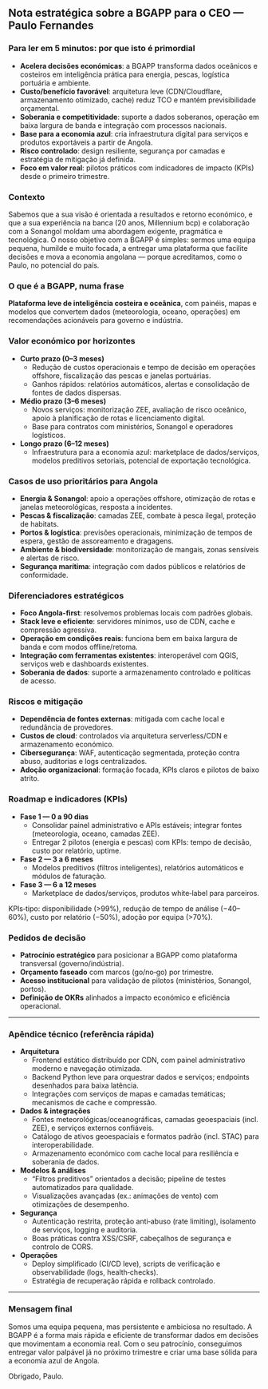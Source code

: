 ## Nota estratégica sobre a BGAPP para o CEO — Paulo Fernandes

### Para ler em 5 minutos: por que isto é primordial
- **Acelera decisões económicas**: a BGAPP transforma dados oceânicos e costeiros em inteligência prática para energia, pescas, logística portuária e ambiente.
- **Custo/benefício favorável**: arquitetura leve (CDN/Cloudflare, armazenamento otimizado, cache) reduz TCO e mantém previsibilidade orçamental.
- **Soberania e competitividade**: suporte a dados soberanos, operação em baixa largura de banda e integração com processos nacionais.
- **Base para a economia azul**: cria infraestrutura digital para serviços e produtos exportáveis a partir de Angola.
- **Risco controlado**: design resiliente, segurança por camadas e estratégia de mitigação já definida.
- **Foco em valor real**: pilotos práticos com indicadores de impacto (KPIs) desde o primeiro trimestre.

### Contexto
Sabemos que a sua visão é orientada a resultados e retorno económico, e que a sua experiência na banca (20 anos, Millennium bcp) e colaboração com a Sonangol moldam uma abordagem exigente, pragmática e tecnológica. O nosso objetivo com a BGAPP é simples: sermos uma equipa pequena, humilde e muito focada, a entregar uma plataforma que facilite decisões e mova a economia angolana — porque acreditamos, como o Paulo, no potencial do país.

### O que é a BGAPP, numa frase
**Plataforma leve de inteligência costeira e oceânica**, com painéis, mapas e modelos que convertem dados (meteorologia, oceano, operações) em recomendações acionáveis para governo e indústria.

### Valor económico por horizontes
- **Curto prazo (0–3 meses)**
  - Redução de custos operacionais e tempo de decisão em operações offshore, fiscalização das pescas e janelas portuárias.
  - Ganhos rápidos: relatórios automáticos, alertas e consolidação de fontes de dados dispersas.
- **Médio prazo (3–6 meses)**
  - Novos serviços: monitorização ZEE, avaliação de risco oceânico, apoio à planificação de rotas e licenciamento digital.
  - Base para contratos com ministérios, Sonangol e operadores logísticos.
- **Longo prazo (6–12 meses)**
  - Infraestrutura para a economia azul: marketplace de dados/serviços, modelos preditivos setoriais, potencial de exportação tecnológica.

### Casos de uso prioritários para Angola
- **Energia & Sonangol**: apoio a operações offshore, otimização de rotas e janelas meteorológicas, resposta a incidentes.
- **Pescas & fiscalização**: camadas ZEE, combate à pesca ilegal, proteção de habitats.
- **Portos & logística**: previsões operacionais, minimização de tempos de espera, gestão de assoreamento e dragagens.
- **Ambiente & biodiversidade**: monitorização de mangais, zonas sensíveis e alertas de risco.
- **Segurança marítima**: integração com dados públicos e relatórios de conformidade.

### Diferenciadores estratégicos
- **Foco Angola-first**: resolvemos problemas locais com padrões globais.
- **Stack leve e eficiente**: servidores mínimos, uso de CDN, cache e compressão agressiva.
- **Operação em condições reais**: funciona bem em baixa largura de banda e com modos offline/retoma.
- **Integração com ferramentas existentes**: interoperável com QGIS, serviços web e dashboards existentes.
- **Soberania de dados**: suporte a armazenamento controlado e políticas de acesso.

### Riscos e mitigação
- **Dependência de fontes externas**: mitigada com cache local e redundância de provedores.
- **Custos de cloud**: controlados via arquitetura serverless/CDN e armazenamento económico.
- **Cibersegurança**: WAF, autenticação segmentada, proteção contra abuso, auditorias e logs centralizados.
- **Adoção organizacional**: formação focada, KPIs claros e pilotos de baixo atrito.

### Roadmap e indicadores (KPIs)
- **Fase 1 — 0 a 90 dias**
  - Consolidar painel administrativo e APIs estáveis; integrar fontes (meteorologia, oceano, camadas ZEE).
  - Entregar 2 pilotos (energia e pescas) com KPIs: tempo de decisão, custo por relatório, uptime.
- **Fase 2 — 3 a 6 meses**
  - Modelos preditivos (filtros inteligentes), relatórios automáticos e módulos de faturação.
- **Fase 3 — 6 a 12 meses**
  - Marketplace de dados/serviços, produtos white‑label para parceiros.

KPIs‑tipo: disponibilidade (>99%), redução de tempo de análise (−40–60%), custo por relatório (−50%), adoção por equipa (>70%).

### Pedidos de decisão
- **Patrocínio estratégico** para posicionar a BGAPP como plataforma transversal (governo/indústria).
- **Orçamento faseado** com marcos (go/no‑go) por trimestre.
- **Acesso institucional** para validação de pilotos (ministérios, Sonangol, portos).
- **Definição de OKRs** alinhados a impacto económico e eficiência operacional.

---

### Apêndice técnico (referência rápida)
- **Arquitetura**
  - Frontend estático distribuído por CDN, com painel administrativo moderno e navegação otimizada.
  - Backend Python leve para orquestrar dados e serviços; endpoints desenhados para baixa latência.
  - Integrações com serviços de mapas e camadas temáticas; mecanismos de cache e compressão.
- **Dados & integrações**
  - Fontes meteorológicas/oceanográficas, camadas geoespaciais (incl. ZEE), e serviços externos confiáveis.
  - Catálogo de ativos geoespaciais e formatos padrão (incl. STAC) para interoperabilidade.
  - Armazenamento económico com cache local para resiliência e soberania de dados.
- **Modelos & análises**
  - “Filtros preditivos” orientados a decisão; pipeline de testes automatizados para qualidade.
  - Visualizações avançadas (ex.: animações de vento) com otimizações de desempenho.
- **Segurança**
  - Autenticação restrita, proteção anti‑abuso (rate limiting), isolamento de serviços, logging e auditoria.
  - Boas práticas contra XSS/CSRF, cabeçalhos de segurança e controlo de CORS.
- **Operações**
  - Deploy simplificado (CI/CD leve), scripts de verificação e observabilidade (logs, health‑checks).
  - Estratégia de recuperação rápida e rollback controlado.

---

### Mensagem final
Somos uma equipa pequena, mas persistente e ambiciosa no resultado. A BGAPP é a forma mais rápida e eficiente de transformar dados em decisões que movimentam a economia real. Com o seu patrocínio, conseguimos entregar valor palpável já no próximo trimestre e criar uma base sólida para a economia azul de Angola.

Obrigado, Paulo.

